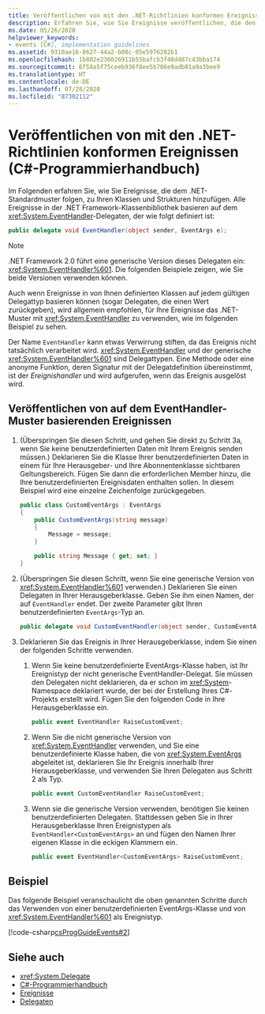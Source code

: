 ```yaml
---
title: Veröffentlichen von mit den .NET-Richtlinien konformen Ereignissen (C#-Programmierhandbuch)
description: Erfahren Sie, wie Sie Ereignisse veröffentlichen, die den .NET-Richtlinien entsprechen. Alle Ereignisse in der .NET Framework-Klassenbibliothek basieren auf dem EventHandler-Delegaten.
ms.date: 05/26/2020
helpviewer_keywords:
- events [C#], implementation guidelines
ms.assetid: 9310ae16-8627-44a2-b08c-05e5976202b1
ms.openlocfilehash: 1b802e236026911b55bafcb3f48d487c43bba174
ms.sourcegitcommit: 6f58a5f75ceeb936f8ee5b786e9adb81a9a3bee9
ms.translationtype: HT
ms.contentlocale: de-DE
ms.lasthandoff: 07/28/2020
ms.locfileid: "87302112"
---
```

# <a name="how-to-publish-events-that-conform-to-net-guidelines-c-programming-guide"></a>Veröffentlichen von mit den .NET-Richtlinien konformen Ereignissen (C#-Programmierhandbuch)

Im Folgenden erfahren Sie, wie Sie Ereignisse, die dem .NET-Standardmuster folgen, zu Ihren Klassen und Strukturen hinzufügen. Alle Ereignisse in der .NET Framework-Klassenbibliothek basieren auf dem <xref:System.EventHandler>-Delegaten, der wie folgt definiert ist:

```csharp
public delegate void EventHandler(object sender, EventArgs e);
```

> [!NOTE]
> .NET Framework 2.0 führt eine generische Version dieses Delegaten ein: <xref:System.EventHandler%601>. Die folgenden Beispiele zeigen, wie Sie beide Versionen verwenden können.

Auch wenn Ereignisse in von Ihnen definierten Klassen auf jedem gültigen Delegattyp basieren können (sogar Delegaten, die einen Wert zurückgeben), wird allgemein empfohlen, für Ihre Ereignisse das .NET-Muster mit <xref:System.EventHandler> zu verwenden, wie im folgenden Beispiel zu sehen.

Der Name `EventHandler` kann etwas Verwirrung stiften, da das Ereignis nicht tatsächlich verarbeitet wird. <xref:System.EventHandler> und der generische <xref:System.EventHandler%601> sind Delegattypen. Eine Methode oder eine anonyme Funktion, deren Signatur mit der Delegatdefinition übereinstimmt, ist der *Ereignishandler* und wird aufgerufen, wenn das Ereignis ausgelöst wird.

## <a name="publish-events-based-on-the-eventhandler-pattern"></a>Veröffentlichen von auf dem EventHandler-Muster basierenden Ereignissen

1. (Überspringen Sie diesen Schritt, und gehen Sie direkt zu Schritt 3a, wenn Sie keine benutzerdefinierten Daten mit Ihrem Ereignis senden müssen.) Deklarieren Sie die Klasse Ihrer benutzerdefinierten Daten in einem für Ihre Herausgeber- und Ihre Abonnentenklasse sichtbaren Geltungsbereich. Fügen Sie dann die erforderlichen Member hinzu, die Ihre benutzerdefinierten Ereignisdaten enthalten sollen. In diesem Beispiel wird eine einzelne Zeichenfolge zurückgegeben.

    ```csharp
    public class CustomEventArgs : EventArgs
    {
        public CustomEventArgs(string message)
        {
            Message = message;
        }

        public string Message { get; set; }
    }
    ```

2. (Überspringen Sie diesen Schritt, wenn Sie eine generische Version von <xref:System.EventHandler%601> verwenden.) Deklarieren Sie einen Delegaten in Ihrer Herausgeberklasse. Geben Sie ihm einen Namen, der auf `EventHandler` endet. Der zweite Parameter gibt Ihren benutzerdefinierten `EventArgs`-Typ an.

    ```csharp
    public delegate void CustomEventHandler(object sender, CustomEventArgs args);
    ```

3. Deklarieren Sie das Ereignis in Ihrer Herausgeberklasse, indem Sie einen der folgenden Schritte verwenden.

    1. Wenn Sie keine benutzerdefinierte EventArgs-Klasse haben, ist Ihr Ereignistyp der nicht generische EventHandler-Delegat. Sie müssen den Delegaten nicht deklarieren, da er schon im <xref:System>-Namespace deklariert wurde, der bei der Erstellung Ihres C#-Projekts erstellt wird. Fügen Sie den folgenden Code in Ihre Herausgeberklasse ein.

        ```csharp
        public event EventHandler RaiseCustomEvent;
        ```

    2. Wenn Sie die nicht generische Version von <xref:System.EventHandler> verwenden, und Sie eine benutzerdefinierte Klasse haben, die von <xref:System.EventArgs> abgeleitet ist, deklarieren Sie Ihr Ereignis innerhalb Ihrer Herausgeberklasse, und verwenden Sie Ihren Delegaten aus Schritt 2 als Typ.

        ```csharp
        public event CustomEventHandler RaiseCustomEvent;
        ```

    3. Wenn sie die generische Version verwenden, benötigen Sie keinen benutzerdefinierten Delegaten. Stattdessen geben Sie in Ihrer Herausgeberklasse Ihren Ereignistypen als `EventHandler<CustomEventArgs>` an und fügen den Namen Ihrer eigenen Klasse in die eckigen Klammern ein.

        ```csharp
        public event EventHandler<CustomEventArgs> RaiseCustomEvent;
        ```

## <a name="example"></a>Beispiel

Das folgende Beispiel veranschaulicht die oben genannten Schritte durch das Verwenden von einer benutzerdefinierten EventArgs-Klasse und von <xref:System.EventHandler%601> als Ereignistyp.

[!code-csharp[csProgGuideEvents#2](~/samples/snippets/csharp/VS_Snippets_VBCSharp/csProgGuideEvents/CS/Events.cs#2)]

## <a name="see-also"></a>Siehe auch

- <xref:System.Delegate>
- [C#-Programmierhandbuch](../index.md)
- [Ereignisse](index.md)
- [Delegaten](../delegates/index.md)
